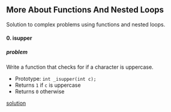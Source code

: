 ## More About Functions And Nested Loops
Solution to complex problems using functions and nested loops.

#### 0. isupper
##### problem
Write a function that checks for if a character is uppercase.
* Prototype: `int _isupper(int c);`
* Returns `1` if `c` is uppercase
* Returns `0` otherwise

[solution](/0-isupper.c)
